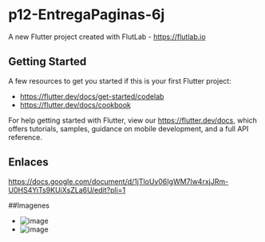 # p12-EntregaPaginas-6j

A new Flutter project created with FlutLab - https://flutlab.io

## Getting Started

A few resources to get you started if this is your first Flutter project:

- https://flutter.dev/docs/get-started/codelab
- https://flutter.dev/docs/cookbook

For help getting started with Flutter, view our
https://flutter.dev/docs, which offers tutorials,
samples, guidance on mobile development, and a full API reference.

  ## Enlaces
https://docs.google.com/document/d/1jTloUy06IgWM7lw4rxjJRm-U0HS4YiTs9KUiXsZLa6U/edit?pli=1


##Imagenes
- ![image](https://github.com/YizziaA/p12-EntregaPag-6j/assets/143548810/209b9a41-2a2e-414d-95f9-8bdb8d1e3df5)
- ![image](https://github.com/YizziaA/p12-EntregaPag-6j/assets/143548810/44727041-fabe-48ad-a5be-12d30f576b8b)


